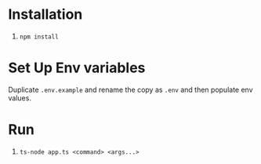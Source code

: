 # Installation
1. `npm install`

# Set Up Env variables
Duplicate `.env.example` and rename the copy as `.env` and then populate env values.

# Run
1. `ts-node app.ts <command> <args...>`
